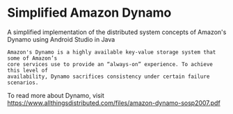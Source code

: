 # Simplified Amazon Dynamo
A simplified implementation of the distributed system concepts of Amazon's Dynamo using Android Studio in Java

    Amazon's Dynamo is a highly available key-value storage system that some of Amazon’s
    core services use to provide an “always-on” experience. To achieve this level of 
    availability, Dynamo sacrifices consistency under certain failure scenarios.

To read more about Dynamo, visit https://www.allthingsdistributed.com/files/amazon-dynamo-sosp2007.pdf

